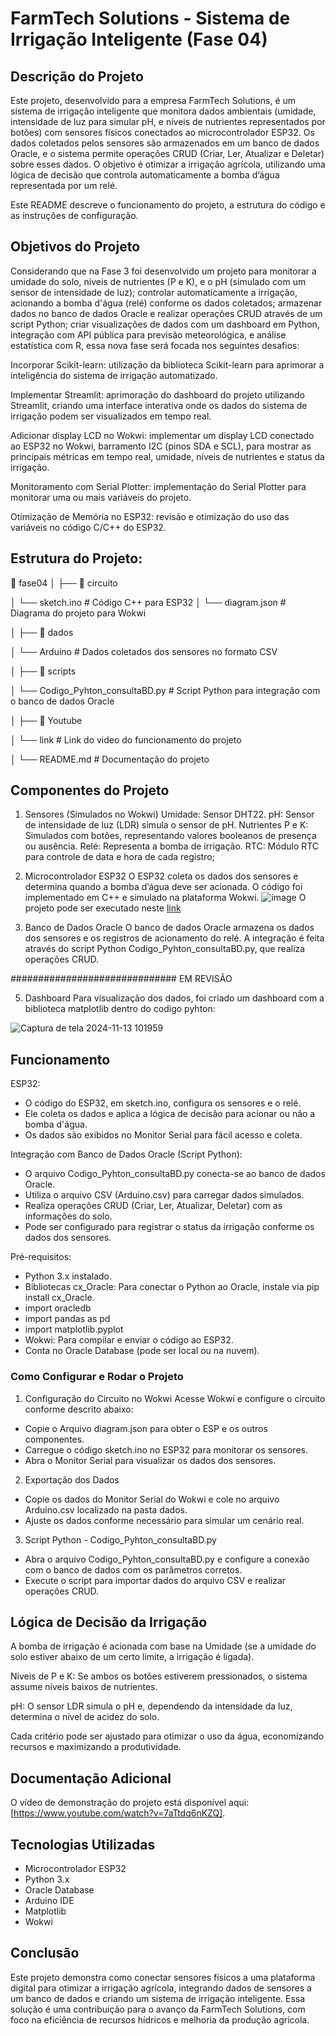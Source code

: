 # FarmTech Solutions - Sistema de Irrigação Inteligente (Fase 04)
## Descrição do Projeto
Este projeto, desenvolvido para a empresa FarmTech Solutions, é um sistema de irrigação inteligente que monitora dados ambientais (umidade, intensidade de luz para simular pH, e níveis de nutrientes representados por botões) com sensores físicos conectados ao microcontrolador ESP32. Os dados coletados pelos sensores são armazenados em um banco de dados Oracle, e o sistema permite operações CRUD (Criar, Ler, Atualizar e Deletar) sobre esses dados. O objetivo é otimizar a irrigação agrícola, utilizando uma lógica de decisão que controla automaticamente a bomba d’água representada por um relé.

Este README descreve o funcionamento do projeto, a estrutura do código e as instruções de configuração.

## Objetivos do Projeto
Considerando que na Fase 3 foi desenvolvido um projeto para monitorar a umidade do solo, níveis de nutrientes (P e K), e o pH (simulado com um sensor de intensidade de luz); controlar automaticamente a irrigação, acionando a bomba d'água (relé) conforme os dados coletados; armazenar dados no banco de dados Oracle e realizar operações CRUD através de um script Python; criar visualizações de dados com um dashboard em Python, integração com API pública para previsão meteorológica, e análise estatística com R, essa nova fase será focada nos seguintes desafios:

Incorporar Scikit-learn: utilização da biblioteca Scikit-learn para aprimorar a inteligência do sistema de irrigação automatizado. 

Implementar Streamlit: aprimoração do dashboard do projeto utilizando Streamlit, criando uma interface interativa onde os dados do sistema de irrigação podem ser visualizados em tempo real.

Adicionar display LCD no Wokwi: implementar um display LCD conectado ao ESP32 no Wokwi, barramento I2C (pinos SDA e SCL), para mostrar as principais métricas em tempo real, umidade, níveis de nutrientes e status da irrigação.

Monitoramento com Serial Plotter: implementação do Serial Plotter para monitorar uma ou mais variáveis do projeto.

Otimização de Memória no ESP32: revisão e otimização do uso das variáveis no código C/C++ do ESP32.

## Estrutura do Projeto:
📂 fase04
│
├── 📁 circuito

│   └── sketch.ino         # Código C++ para ESP32
│   └── diagram.json       # Diagrama do projeto para Wokwi

│
├── 📁 dados

│   └── Arduino        # Dados coletados dos sensores no formato CSV

│
├── 📁 scripts

│   └── Codigo_Pyhton_consultaBD.py         # Script Python para integração com o banco de dados Oracle

│
├── 📁 Youtube

│   └── link         # Link do video do funcionamento do projeto

│
└── README.md                     # Documentação do projeto



## Componentes do Projeto
1. Sensores (Simulados no Wokwi)
Umidade: Sensor DHT22.
pH: Sensor de intensidade de luz (LDR) simula o sensor de pH.
Nutrientes P e K: Simulados com botões, representando valores booleanos de presença ou ausência.
Relé: Representa a bomba de irrigação.
RTC: Módulo RTC para controle de data e hora de cada registro;
 
2. Microcontrolador ESP32
O ESP32 coleta os dados dos sensores e determina quando a bomba d’água deve ser acionada. O código foi implementado em C++ e simulado na plataforma Wokwi.
![image](https://github.com/user-attachments/assets/dc25bdb1-cb25-4d4a-b729-2ee270780969)
O projeto pode ser executado neste [link](https://wokwi.com/projects/416204742855791617)

3. Banco de Dados Oracle
O banco de dados Oracle armazena os dados dos sensores e os registros de acionamento do relé. A integração é feita através do script Python Codigo_Pyhton_consultaBD.py, que realiza operações CRUD.

############################## EM REVISÃO


5. Dashboard 
Para visualização dos dados, foi criado um dashboard com a  biblioteca matplotlib dentro do codigo pyhton:

![Captura de tela 2024-11-13 101959](https://github.com/user-attachments/assets/ba1efe27-fdfb-492a-adcb-ded18bde056d)

## Funcionamento

ESP32:
- O código do ESP32, em sketch.ino, configura os sensores e o relé.
- Ele coleta os dados e aplica a lógica de decisão para acionar ou não a bomba d'água.
- Os dados são exibidos no Monitor Serial para fácil acesso e coleta.

Integração com Banco de Dados Oracle (Script Python):
- O arquivo Codigo_Pyhton_consultaBD.py conecta-se ao banco de dados Oracle.
- Utiliza o arquivo CSV (Arduino.csv) para carregar dados simulados.
- Realiza operações CRUD (Criar, Ler, Atualizar, Deletar) com as informações do solo.
- Pode ser configurado para registrar o status da irrigação conforme os dados dos sensores.

Pré-requisitos:
- Python 3.x instalado.
- Bibliotecas cx_Oracle: Para conectar o Python ao Oracle, instale via pip install cx_Oracle.
- import oracledb
- import pandas as pd
- import matplotlib.pyplot
- Wokwi: Para compilar e enviar o código ao ESP32.
- Conta no Oracle Database (pode ser local ou na nuvem).

### Como Configurar e Rodar o Projeto

1. Configuração do Circuito no Wokwi
Acesse Wokwi e configure o circuito conforme descrito abaixo:
- Copie o Arquivo diagram.json para obter o ESP e os outros componentes.
- Carregue o código sketch.ino no ESP32 para monitorar os sensores.
- Abra o Monitor Serial para visualizar os dados dos sensores.

2. Exportação dos Dados
- Copie os dados do Monitor Serial do Wokwi e cole no arquivo Arduino.csv localizado na pasta dados.
- Ajuste os dados conforme necessário para simular um cenário real.
  
3. Script Python - Codigo_Pyhton_consultaBD.py
- Abra o arquivo Codigo_Pyhton_consultaBD.py e configure a conexão com o banco de dados com os parâmetros corretos.
- Execute o script para importar dados do arquivo CSV e realizar operações CRUD.


## Lógica de Decisão da Irrigação
A bomba de irrigação é acionada com base na Umidade (se a umidade do solo estiver abaixo de um certo limite, a irrigação é ligada).

Níveis de P e K: Se ambos os botões estiverem pressionados, o sistema assume níveis baixos de nutrientes.

pH: O sensor LDR simula o pH e, dependendo da intensidade da luz, determina o nível de acidez do solo.

Cada critério pode ser ajustado para otimizar o uso da água, economizando recursos e maximizando a produtividade.

## Documentação Adicional

O vídeo de demonstração do projeto está disponível aqui: [https://www.youtube.com/watch?v=7aTtdq6nKZQ].

## Tecnologias Utilizadas
- Microcontrolador ESP32
- Python 3.x
- Oracle Database
- Arduino IDE
- Matplotlib
- Wokwi

## Conclusão
Este projeto demonstra como conectar sensores físicos a uma plataforma digital para otimizar a irrigação agrícola, integrando dados de sensores a um banco de dados e criando um sistema de irrigação inteligente. Essa solução é uma contribuição para o avanço da FarmTech Solutions, com foco na eficiência de recursos hídricos e melhoria da produção agrícola.
